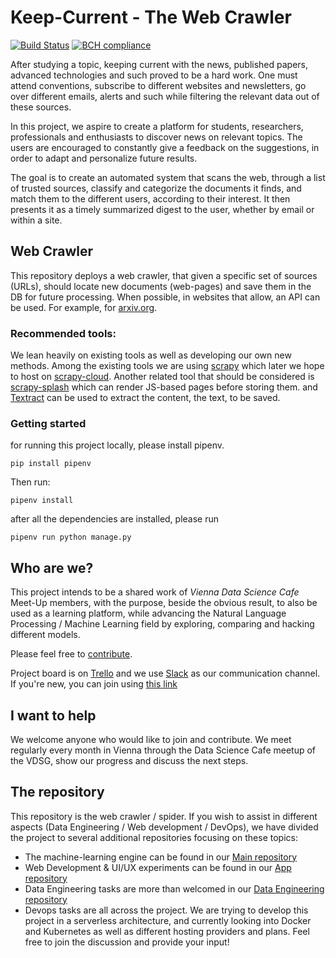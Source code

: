 # Keep-Current - The Web Crawler

<!-- Badges section here. -->
[![Build Status](https://travis-ci.org/Keep-Current/Crawler-Scrapper.svg?branch=master)](https://travis-ci.org/Keep-Current/Crawler-Scrapper)
[![BCH compliance](https://bettercodehub.com/edge/badge/Keep-Current/Crawler-Scrapper?branch=master)](https://bettercodehub.com/)

After studying a topic, keeping current with the news, published papers, advanced technologies and such proved to be a hard work.
One must attend conventions, subscribe to different websites and newsletters, go over different emails, alerts and such while filtering the relevant data out of these sources.

In this project, we aspire to create a platform for students, researchers, professionals and enthusiasts to discover news on relevant topics. The users are encouraged to constantly give a feedback on the suggestions, in order to adapt and personalize future results.

The goal is to create an automated system that scans the web, through a list of trusted sources, classify and categorize the documents it finds, and match them to the different users, according to their interest. It then presents it as a timely summarized digest to the user, whether by email or within a site.

## Web Crawler

This repository deploys a web crawler, that given a specific set of sources (URLs), should locate new documents (web-pages) and save them in the DB for future processing.
When possible, in websites that allow, an API can be used. For example, for [arxiv.org](https://arxiv.org/help/api/index).

### Recommended tools:

We lean heavily on existing tools as well as developing our own new methods. Among the existing tools we are using [scrapy](https://scrapy.org/) which later we hope to host on [scrapy-cloud](https://scrapinghub.com/scrapy-cloud).
Another related tool that should be considered is [scrapy-splash](https://github.com/scrapy-plugins/scrapy-splash) which can render JS-based pages before storing them.
and [Textract](https://github.com/deanmalmgren/textract) can be used to extract the content, the text, to be saved.

### Getting started

for running this project locally, please install pipenv.

```
pip install pipenv
```

Then run:

```
pipenv install
```

after all the dependencies are installed, please run

```
pipenv run python manage.py 
```

## Who are we?

This project intends to be a shared work of *Vienna Data Science Cafe* Meet-Up members, with the purpose, beside the obvious result, to also be used as a learning platform, while advancing the Natural Language Processing / Machine Learning field by exploring, comparing and hacking different models.

Please feel free to [contribute](CONTRIBUTING.md).

Project board is on [Trello](https://trello.com/b/KmMEPjfT/keep-current) and we use [Slack](https://keep-current.slack.com) as our communication channel. If you're new, you can join using [this link](https://join.slack.com/t/keep-current/shared_invite/enQtMzY4MTA0OTQ0NTAzLTcxY2U5NmIwNmM0NmU2MmMyMWQ0YTIyMTg4MWRjMWUyYmVlNWQxMzU3ZWJlNjM4NzVmNTFhM2FjYjkzZDU3YWM )

## I want to help

We welcome anyone who would like to join and contribute. We meet regularly every month in Vienna through the Data Science Cafe meetup of the VDSG, show our progress and discuss the next steps.

## The repository

This repository is the web crawler / spider.
If you wish to assist in different aspects (Data Engineering / Web development / DevOps), we have divided the project to several additional repositories focusing on these topics:

* The machine-learning engine can be found in our [Main repository](https://github.com/Keep-Current/Keep-Current)
* Web Development & UI/UX experiments can be found in our [App repository](https://github.com/Keep-Current/Keep-Current-App)
* Data Engineering tasks are more than welcomed in our [Data Engineering repository](https://github.com/Keep-Current/Keep-Current-Storage)
* Devops tasks are all across the project. We are trying to develop this project in a serverless architecture, and currently looking into Docker and Kubernetes as well as different hosting providers and plans. Feel free to join the discussion and provide your input!

[travis-badge-url]: https://travis-ci.org/liadmagen/Keep-Current.svg?branch=master
